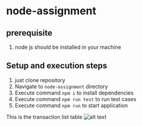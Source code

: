 # node-assignment

## prerequisite
1) node js should be installed in your machine

## Setup and execution steps
1) just clone repository
2) Navigate to `node-assignment` directory
3) Execute command `npm i` to install dependencies
4) Execute command `npm run test` to run test cases
5) Execute command `npm run` to start application

This is the transaction list table
![alt text]([http://url/to/img.png](https://github.com/w3villa-bedprakash/node-assignment/blob/master/views/data-format.png))
